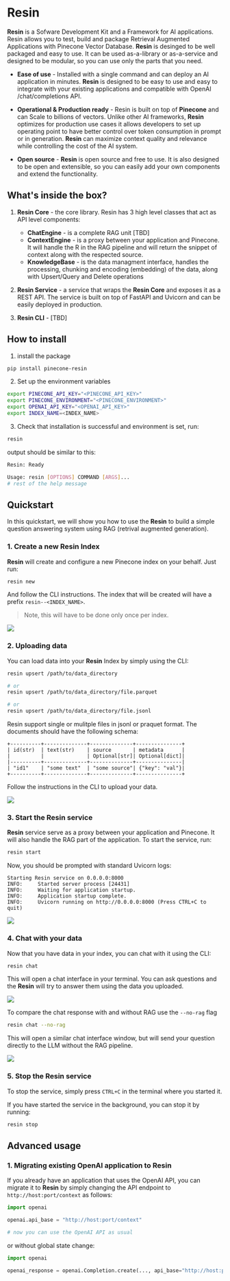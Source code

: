 # Resin

**Resin** is a Sofware Development Kit and a Framework for AI applications. Resin allows you to test, build and package Retrieval Augmented Applications with Pinecone Vector Database. **Resin** is desinged to be well packaged and easy to use. It can be used as-a-library or as-a-service and designed to be modular, so you can use only the parts that you need. 

* **Ease of use** - Installed with a single command and can deploy an AI application in minutes. **Resin** is designed to be easy to use and easy to integrate with your existing applications and compatible with OpenAI /chat/completions API. 

* **Operational & Production ready** - Resin is built on top of **Pinecone** and can Scale to billions of vectors. Unlike other AI frameworks, **Resin** optimizes for production use cases it allows developers to set up operating point to have better control over token consumption in prompt or in generation. **Resin** can maximize context quality and relevance while controlling the cost of the AI system.

* **Open source** - **Resin** is open source and free to use. It is also designed to be open and extensible, so you can easily add your own components and extend the functionality.


## What's inside the box?

1. **Resin Core** - the core library. Resin has 3 high level classes that act as API level components:
    * **ChatEngine** - is a complete RAG unit [TBD]
    * **ContextEngine** - is a proxy between your application and Pinecone. It will handle the R in the RAG pipeline and will return the snippet of context along with the respected source. 
    * **KnowledgeBase** - is the data managment interface, handles the processing, chunking and encoding (embedding) of the data, along with Upsert/Query and Delete operations

2. **Resin Service** - a service that wraps the **Resin Core** and exposes it as a REST API. The service is built on top of FastAPI and Uvicorn and can be easily deployed in production. 

3. **Resin CLI** - [TBD]


## How to install

1. install the package
```bash
pip install pinecone-resin
```

2. Set up the environment variables

```bash
export PINECONE_API_KEY="<PINECONE_API_KEY>"
export PINECONE_ENVIRONMENT="<PINECONE_ENVIRONMENT>"
export OPENAI_API_KEY="<OPENAI_API_KEY>"
export INDEX_NAME=<INDEX_NAME>
```

3. Check that installation is successful and environment is set, run:
```bash
resin
```

output should be similar to this:

```bash
Resin: Ready

Usage: resin [OPTIONS] COMMAND [ARGS]...
# rest of the help message
```

## Quickstart

In this quickstart, we will show you how to use the **Resin** to build a simple question answering system using RAG (retrival augmented generation).

### 1. Create a new **Resin** Index

**Resin** will create and configure a new Pinecone index on your behalf. Just run:

```bash
resin new
```

And follow the CLI instructions. The index that will be created will have a prefix `resin--<INDEX_NAME>`.

> Note, this will have to be done only once per index.

![](https://github.com/pinecone-io/context-engine/blob/change-readme-cli-names/.readme-content/resin-new.gif)

### 2. Uploading data

You can load data into your **Resin** Index by simply using the CLI:

```bash
resin upsert /path/to/data_directory

# or
resin upsert /path/to/data_directory/file.parquet

# or
resin upsert /path/to/data_directory/file.jsonl
```

Resin support single or mulitple files in jsonl or praquet format. The documents should have the following schema:

```
+----------+--------------+--------------+---------------+
| id(str)  | text(str)    | source       | metadata      |
|          |              | Optional[str]| Optional[dict]|
|----------+--------------+--------------+---------------|
| "id1"    | "some text"  | "some source"| {"key": "val"}|
+----------+--------------+--------------+---------------+
```

Follow the instructions in the CLI to upload your data.

![](https://github.com/pinecone-io/context-engine/blob/change-readme-cli-names/.readme-content/resin-upsert.gif)

### 3. Start the **Resin** service

**Resin** service serve as a proxy between your application and Pinecone. It will also handle the RAG part of the application. To start the service, run:

```bash
resin start
```

Now, you should be prompted with standard Uvicorn logs:

```
Starting Resin service on 0.0.0.0:8000
INFO:     Started server process [24431]
INFO:     Waiting for application startup.
INFO:     Application startup complete.
INFO:     Uvicorn running on http://0.0.0.0:8000 (Press CTRL+C to quit)
```

![](https://github.com/pinecone-io/context-engine/blob/change-readme-cli-names/.readme-content/resin-start.gif)


### 4. Chat with your data

Now that you have data in your index, you can chat with it using the CLI:

```bash
resin chat
```

This will open a chat interface in your terminal. You can ask questions and the **Resin** will try to answer them using the data you uploaded.

![](https://github.com/pinecone-io/context-engine/blob/change-readme-cli-names/.readme-content/resin-chat.gif)

To compare the chat response with and without RAG use the `--no-rag` flag

```bash
resin chat --no-rag
```

This will open a similar chat interface window, but will send your question directly to the LLM without the RAG pipeline.

![](https://github.com/pinecone-io/context-engine/blob/change-readme-cli-names/.readme-content/resin-chat-no-rag.gif)


### 5. Stop the **Resin** service

To stop the service, simply press `CTRL+C` in the terminal where you started it.

If you have started the service in the background, you can stop it by running:

```bash
resin stop
```

## Advanced usage

### 1. Migrating existing OpenAI application to **Resin**

If you already have an application that uses the OpenAI API, you can migrate it to **Resin** by simply changing the API endpoint to `http://host:port/context` as follows:

```python
import openai

openai.api_base = "http://host:port/context"

# now you can use the OpenAI API as usual
```

or without global state change:

```python
import openai

openai_response = openai.Completion.create(..., api_base="http://host:port/context")
```
